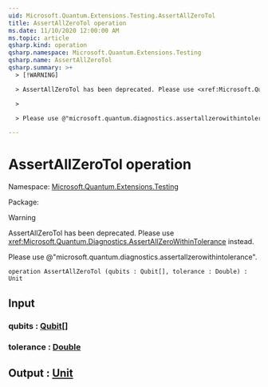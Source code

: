 ```yaml
---
uid: Microsoft.Quantum.Extensions.Testing.AssertAllZeroTol
title: AssertAllZeroTol operation
ms.date: 11/10/2020 12:00:00 AM
ms.topic: article
qsharp.kind: operation
qsharp.namespace: Microsoft.Quantum.Extensions.Testing
qsharp.name: AssertAllZeroTol
qsharp.summary: >+
  > [!WARNING]

  > AssertAllZeroTol has been deprecated. Please use <xref:Microsoft.Quantum.Diagnostics.AssertAllZeroWithinTolerance> instead.

  >

  > Please use @"microsoft.quantum.diagnostics.assertallzerowithintolerance".

---
```


# AssertAllZeroTol operation

Namespace: [Microsoft.Quantum.Extensions.Testing](xref:Microsoft.Quantum.Extensions.Testing)

Package: [](https://nuget.org/packages/)


> [!WARNING]
> AssertAllZeroTol has been deprecated. Please use <xref:Microsoft.Quantum.Diagnostics.AssertAllZeroWithinTolerance> instead.
>
> Please use @"microsoft.quantum.diagnostics.assertallzerowithintolerance".



```qsharp
operation AssertAllZeroTol (qubits : Qubit[], tolerance : Double) : Unit
```


## Input

### qubits : [Qubit](xref:microsoft.quantum.lang-ref.qubit)[]




### tolerance : [Double](xref:microsoft.quantum.lang-ref.double)





## Output : [Unit](xref:microsoft.quantum.lang-ref.unit)

